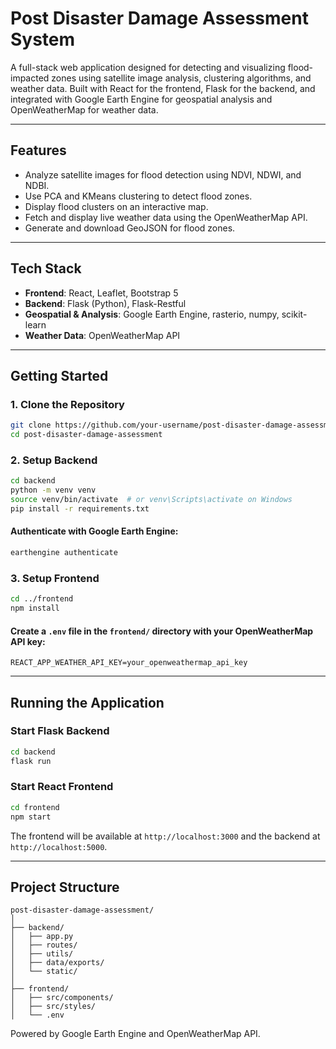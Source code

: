 # Post Disaster Damage Assessment System

A full-stack web application designed for detecting and visualizing flood-impacted zones using satellite image analysis, clustering algorithms, and weather data. Built with React for the frontend, Flask for the backend, and integrated with Google Earth Engine for geospatial analysis and OpenWeatherMap for weather data.

---

## Features

- Analyze satellite images for flood detection using NDVI, NDWI, and NDBI.
- Use PCA and KMeans clustering to detect flood zones.
- Display flood clusters on an interactive map.
- Fetch and display live weather data using the OpenWeatherMap API.
- Generate and download GeoJSON for flood zones.

---

## Tech Stack

- **Frontend**: React, Leaflet, Bootstrap 5
- **Backend**: Flask (Python), Flask-Restful
- **Geospatial & Analysis**: Google Earth Engine, rasterio, numpy, scikit-learn
- **Weather Data**: OpenWeatherMap API

---

## Getting Started

### 1. Clone the Repository

```bash
git clone https://github.com/your-username/post-disaster-damage-assessment.git
cd post-disaster-damage-assessment
```

### 2. Setup Backend

```bash
cd backend
python -m venv venv
source venv/bin/activate  # or venv\Scripts\activate on Windows
pip install -r requirements.txt
```

#### Authenticate with Google Earth Engine:

```bash
earthengine authenticate
```

### 3. Setup Frontend

```bash
cd ../frontend
npm install
```

#### Create a `.env` file in the `frontend/` directory with your OpenWeatherMap API key:

```env
REACT_APP_WEATHER_API_KEY=your_openweathermap_api_key
```

---

## Running the Application

### Start Flask Backend

```bash
cd backend
flask run
```

### Start React Frontend

```bash
cd frontend
npm start
```

The frontend will be available at `http://localhost:3000` and the backend at `http://localhost:5000`.

---

## Project Structure

```
post-disaster-damage-assessment/
│
├── backend/
│   ├── app.py
│   ├── routes/
│   ├── utils/
│   ├── data/exports/
│   └── static/
│
├── frontend/
│   ├── src/components/
│   ├── src/styles/
│   └── .env
```

Powered by Google Earth Engine and OpenWeatherMap API.
